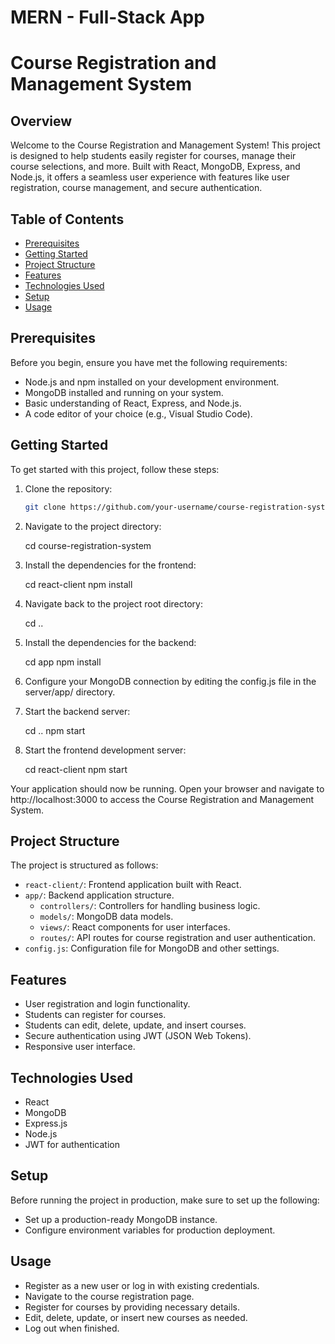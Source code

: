 # MERN - Full-Stack App
# Course Registration and Management System

## Overview

Welcome to the Course Registration and Management System! This project is designed to help students easily register for courses, manage their course selections, and more. Built with React, MongoDB, Express, and Node.js, it offers a seamless user experience with features like user registration, course management, and secure authentication.

## Table of Contents

- [Prerequisites](#prerequisites)
- [Getting Started](#getting-started)
- [Project Structure](#project-structure)
- [Features](#features)
- [Technologies Used](#technologies-used)
- [Setup](#setup)
- [Usage](#usage)

## Prerequisites

Before you begin, ensure you have met the following requirements:

- Node.js and npm installed on your development environment.
- MongoDB installed and running on your system.
- Basic understanding of React, Express, and Node.js.
- A code editor of your choice (e.g., Visual Studio Code).

## Getting Started

To get started with this project, follow these steps:

1. Clone the repository:

   ```bash
   git clone https://github.com/your-username/course-registration-system.git

2. Navigate to the project directory:

   cd course-registration-system
   
3. Install the dependencies for the frontend:

   cd react-client
   npm install

4. Navigate back to the project root directory:

   cd ..

5. Install the dependencies for the backend:

   cd app
   npm install

6. Configure your MongoDB connection by editing the config.js file in the server/app/ directory.

7. Start the backend server:

   cd ..
   npm start

8. Start the frontend development server:

   cd react-client
   npm start

Your application should now be running. Open your browser and navigate to http://localhost:3000 to access the Course Registration and Management System.


## Project Structure

The project is structured as follows:

- `react-client/`: Frontend application built with React.
- `app/`: Backend application structure.
   - `controllers/`: Controllers for handling business logic.
   - `models/`: MongoDB data models.
   - `views/`: React components for user interfaces.
   - `routes/`: API routes for course registration and user authentication.
- `config.js`: Configuration file for MongoDB and other settings.


## Features

   - User registration and login functionality.
   - Students can register for courses.
   - Students can edit, delete, update, and insert courses.
   - Secure authentication using JWT (JSON Web Tokens).
   - Responsive user interface.

## Technologies Used

   - React
   - MongoDB
   - Express.js
   - Node.js
   - JWT for authentication

## Setup

Before running the project in production, make sure to set up the following:

   - Set up a production-ready MongoDB instance.
   - Configure environment variables for production deployment.
     
## Usage

   - Register as a new user or log in with existing credentials.
   - Navigate to the course registration page.
   - Register for courses by providing necessary details.
   - Edit, delete, update, or insert new courses as needed.
   - Log out when finished.

